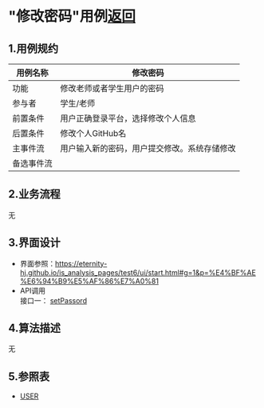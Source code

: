 # "修改密码"用例[返回](../../README.md)
## 1.用例规约

|用例名称|修改密码|
|------|------|
|功能|修改老师或者学生用户的密码|
|参与者|学生/老师|
|前置条件|用户正确登录平台，选择修改个人信息|
|后置条件|修改个人GitHub名|
|主事件流|用户输入新的密码，用户提交修改。系统存储修改|
|备选事件流||

## 2.业务流程
无
## 3.界面设计
- 界面参照：https://eternity-hj.github.io/is_analysis_pages/test6/ui/start.html#g=1&p=%E4%BF%AE%E6%94%B9%E5%AF%86%E7%A0%81
- API调用  
接口一： [setPassord](接口/SetPassord.md) 
## 4.算法描述
无
## 5.参照表
- [USER](用例/数据设计.md)